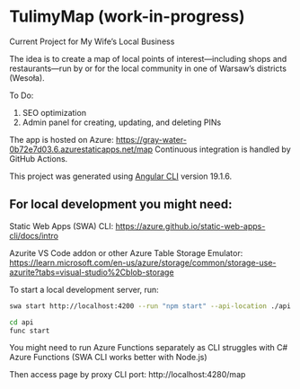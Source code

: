 # TulimyMap (work-in-progress)

Current Project for My Wife’s Local Business

The idea is to create a map of local points of interest—including shops and restaurants—run by or for the local community in one of Warsaw’s districts (Wesoła).

To Do:
1. SEO optimization
2. Admin panel for creating, updating, and deleting PINs

The app is hosted on Azure: https://gray-water-0b72e7d03.6.azurestaticapps.net/map
Continuous integration is handled by GitHub Actions.

This project was generated using [Angular CLI](https://github.com/angular/angular-cli) version 19.1.6.

## For local development you might need:

Static Web Apps (SWA) CLI: https://azure.github.io/static-web-apps-cli/docs/intro

Azurite VS Code addon or other Azure Table Storage Emulator:
https://learn.microsoft.com/en-us/azure/storage/common/storage-use-azurite?tabs=visual-studio%2Cblob-storage

To start a local development server, run:

```bash
swa start http://localhost:4200 --run "npm start" --api-location ./api
```

```bash
cd api
func start
```
You might need to run Azure Functions separately as CLI struggles with C# Azure Functions (SWA CLI works better with Node.js)

Then access page by proxy CLI port:
http://localhost:4280/map

